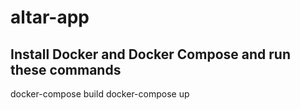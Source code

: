 # altar-app

## Install Docker and Docker Compose and run these commands
docker-compose build
docker-compose up